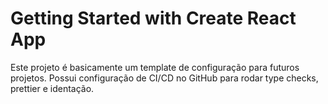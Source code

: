 # Getting Started with Create React App

Este projeto é basicamente um template de configuração para futuros projetos. Possui configuração de CI/CD no GitHub para rodar type checks, prettier e identação.
